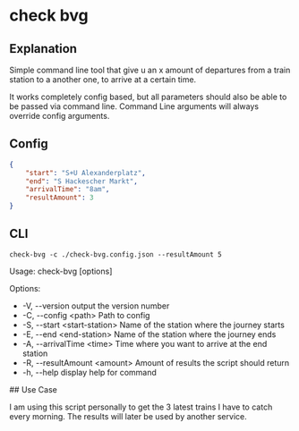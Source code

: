 # check bvg

## Explanation

Simple command line tool that give u an x amount of departures from a train station to a another one, to arrive at a certain time.

It works completely config based, but all parameters should also be able to be passed via command line. Command Line arguments will always override config arguments.

## Config

```json
{
	"start": "S+U Alexanderplatz",
	"end": "S Hackescher Markt",
	"arrivalTime": "8am",
	"resultAmount": 3
}
```

## CLI

`check-bvg -c ./check-bvg.config.json --resultAmount 5`

Usage: check-bvg [options]

Options:

<ul>
	<li>-V, --version output the version number</li>
	<li>-C, --config &lt;path> Path to config</li>
	<li>-S, --start &lt;start-station> Name of the station where the journey starts</li>
	<li>-E, --end &lt;end-station> Name of the station where the journey ends</li>
	<li>-A, --arrivalTime &lt;time> Time where you want to arrive at the end station</li>
	<li>-R, --resultAmount &lt;amount> Amount of results the script should return</li>
	<li>-h, --help display help for command</li>
</ul>
## Use Case

I am using this script personally to get the 3 latest trains I have to catch every morning. The results will later be used by another service.
